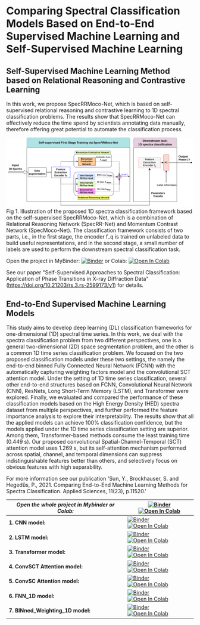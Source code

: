 #  Comparing Spectral Classification Models Based on End-to-End Supervised Machine Learning and Self-Supervised Machine Learning 
## Self-Supervised Machine Learning Method based on Relational Reasoning and Contrastive Learning

In this work, we propose SpecRRMoco-Net, which is based on self-supervised relational reasoning and contrastive learning to 1D spectral classification problems.  The results show that SpecRRMoco-Net can effectively reduce the time spend by scientists annotating data manually, therefore offering great potential to automate the classification process.

![alt text](https://github.com/sunyue-xfel/Self-Supv-Relational-Reasoning-Learning-and-Contrastive-Learning-Methods_Spectra-Classification/blob/main/img/RRMocoSpec_NET_20230214.png)
Fig 1. Illustration of the proposed 1D spectra classification framework based on the self-supervised SpecRRMoco-Net, which is a combination of Relational Reasoning Network (SpecRR-Net) and Momentum Contrast Network (SpecMoco-Net). The classification framework consists of two parts, i.e., in the first stage, the encoder f_q is trained on unlabeled data to build useful representations, and in the second stage, a small number of labels are used to perform the downstream spectral classification task. 

Open the project in MyBinder: [![Binder](https://mybinder.org/badge_logo.svg)](https://mybinder.org/v2/gh/sunyue-xfel/Supervised_and_Self_Supervised_DL_Models_for_SpectraClassification/HEAD) or Colab: <a target="_blank" href="https://colab.research.google.com/github/sunyue-xfel/Supervised_and_Self_Supervised_DL_Models_for_SpectraClassification/blob/main/MOCO_RelationReason_SpectraClassification_main%26Linear20220817_b512_LossCoef.ipynb">
  <img src="https://colab.research.google.com/assets/colab-badge.svg" alt="Open In Colab"/>
</a>

See our paper "Self-Supervised Approaches to Spectral Classification: Application of Phase Transitions in X-ray Diffraction Data" (https://doi.org/10.21203/rs.3.rs-2599173/v1) for details.


## End-to-End Supervised Machine Learning Models

This study aims to develop deep learning (DL) classification frameworks for one-dimensional (1D) spectral time series. In this work, we deal with the spectra classification problem from two different perspectives, one is a general two-dimensional (2D) space segmentation problem, and the other is a common 1D time series classification problem. We focused on the two proposed classification models under these two settings, the namely the end-to-end binned Fully Connected Neural Network (FCNN) with the automatically capturing weighting factors model and the convolutional SCT attention model. Under the setting of 1D time series classification, several other end-to-end structures based on FCNN, Convolutional Neural Network (CNN), ResNets, Long Short-Term Memory (LSTM), and Transformer were explored. Finally, we evaluated and compared the performance of these classification models based on the High Energy Density (HED) spectra dataset from multiple perspectives, and further performed the feature importance analysis to explore their interpretability. The results show that all the applied models can achieve 100% classification confidence, but the models applied under the 1D time series classification setting are superior. Among them, Transformer-based methods consume the least training time (0.449 s). Our proposed convolutional Spatial-Channel-Temporal (SCT) attention model uses 1.269 s, but its self-attention mechanism performed across spatial, channel, and temporal dimensions can suppress indistinguishable features better than others, and selectively focus on obvious features with high separability.


For more information see our publication 'Sun, Y., Brockhauser, S. and Hegedűs, P., 2021. Comparing End-to-End Machine Learning Methods for Spectra Classification. Applied Sciences, 11(23), p.11520.'

| ***Open the whole project in Mybinder or Colab:*** | [![Binder](https://mybinder.org/badge_logo.svg)](https://mybinder.org/v2/gh/sunyue-xfel/Comparing-End-to-End-Machine-Learning-Methods-for-Spectra-Classification/HEAD) <a target="_blank" href="https://colab.research.google.com/github/sunyue-xfel/Comparing-End-to-End-Machine-Learning-Methods-for-Spectra-Classification">   <img src="https://colab.research.google.com/assets/colab-badge.svg" alt="Open In Colab"/> </a> |
| --- | --- |
| **1. CNN model:** | [![Binder](https://mybinder.org/badge_logo.svg)](https://mybinder.org/v2/gh/sunyue-xfel/Comparing-End-to-End-Machine-Learning-Methods-for-Spectra-Classification/HEAD?labpath=SpectralFingerprint_L2Beamtime-CNN-20230307-2mpool3.ipynb) <a target="_blank" href="https://colab.research.google.com/github/sunyue-xfel/Comparing-End-to-End-Machine-Learning-Methods-for-Spectra-Classification"> <img src="https://colab.research.google.com/assets/colab-badge.svg" alt="Open In Colab"/> </a> |
| **2. LSTM model:**|  [![Binder](https://mybinder.org/badge_logo.svg)](https://mybinder.org/v2/gh/sunyue-xfel/Comparing-End-to-End-Machine-Learning-Methods-for-Spectra-Classification/main?labpath=SpectralClassification-FNN1D-20230312.ipynb)   <a target="_blank" href="https://colab.research.google.com/github/sunyue-xfel/Comparing-End-to-End-Machine-Learning-Methods-for-Spectra-Classification/blob/main/SpectralClassification-FNN1D-20230312.ipynb">   <img src="https://colab.research.google.com/assets/colab-badge.svg" alt="Open In Colab"/> </a> |
| **3. Transformer model:** |  [![Binder](https://mybinder.org/badge_logo.svg)](https://mybinder.org/v2/gh/sunyue-xfel/Comparing-End-to-End-Machine-Learning-Methods-for-Spectra-Classification/main?labpath=SpectralClassification-TRANSFORMER-20210815-MultLen.ipynb) <a target="_blank" href="https://colab.research.google.com/github/sunyue-xfel/Comparing-End-to-End-Machine-Learning-Methods-for-Spectra-Classification/blob/main/SpectralClassification-TRANSFORMER-20210815-MultLen.ipynb">   <img src="https://colab.research.google.com/assets/colab-badge.svg" alt="Open In Colab"/> </a>| 
| **4. ConvSCT Attention model:** | [![Binder](https://mybinder.org/badge_logo.svg)](https://mybinder.org/v2/gh/sunyue-xfel/Comparing-End-to-End-Machine-Learning-Methods-for-Spectra-Classification/main?labpath=SpectralClassification-Convolutional%20SCT%20Attention-20230306.ipynb) <a target="_blank" href="https://colab.research.google.com/github/sunyue-xfel/Comparing-End-to-End-Machine-Learning-Methods-for-Spectra-Classification/blob/main/SpectralClassification-Convolutional%20SCT%20Attention-20230306.ipynb">   <img src="https://colab.research.google.com/assets/colab-badge.svg" alt="Open In Colab"/> </a>| 
| **5. ConvSC Attention model:** |  [![Binder](https://mybinder.org/badge_logo.svg)](https://mybinder.org/v2/gh/sunyue-xfel/Comparing-End-to-End-Machine-Learning-Methods-for-Spectra-Classification/main?labpath=SpectralClassification-Convolutional%20SC%20Attention-20210530.ipynb) <a target="_blank" href="https://colab.research.google.com/github/sunyue-xfel/Comparing-End-to-End-Machine-Learning-Methods-for-Spectra-Classification/blob/main/SpectralClassification-Convolutional%20SC%20Attention-20210530.ipynb">   <img src="https://colab.research.google.com/assets/colab-badge.svg" alt="Open In Colab"/> </a> | 
| **6. FNN_1D model:** |  [![Binder](https://mybinder.org/badge_logo.svg)](https://mybinder.org/v2/gh/sunyue-xfel/Comparing-End-to-End-Machine-Learning-Methods-for-Spectra-Classification/main?labpath=SpectralClassification-FNN1D-20230312.ipynb) <a target="_blank" href="https://colab.research.google.com/github/sunyue-xfel/Comparing-End-to-End-Machine-Learning-Methods-for-Spectra-Classification/blob/main/SpectralClassification-FNN1D-20230312.ipynb">   <img src="https://colab.research.google.com/assets/colab-badge.svg" alt="Open In Colab"/> </a> | 
| **7. BINned_Weighting_1D model:** |  [![Binder](https://mybinder.org/badge_logo.svg)](https://mybinder.org/v2/gh/sunyue-xfel/Comparing-End-to-End-Machine-Learning-Methods-for-Spectra-Classification/main?labpath=SpectralClassification-Binned_FCNN_AutoWeighting-20210513.ipynb) <a target="_blank" href="https://colab.research.google.com/github/sunyue-xfel/Comparing-End-to-End-Machine-Learning-Methods-for-Spectra-Classification/blob/main/SpectralClassification-Binned_FCNN_AutoWeighting-20210513.ipynb">  <img src="https://colab.research.google.com/assets/colab-badge.svg" alt="Open In Colab"/> </a> | 


